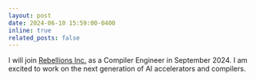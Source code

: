 ```yaml
---
layout: post
date: 2024-06-10 15:59:00-0400
inline: true
related_posts: false
---
```


I will join [Rebellions Inc.](https://rebellions.ai/) as a Compiler Engineer in September 2024.
I am excited to work on the next generation of AI accelerators and compilers.
